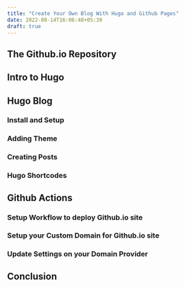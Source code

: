 ```yaml
---
title: "Create Your Own Blog With Hugo and Github Pages"
date: 2022-08-14T16:06:48+05:30
draft: true
---
```


## The Github.io Repository

## Intro to Hugo

## Hugo Blog

### Install and Setup

### Adding Theme

### Creating Posts

### Hugo Shortcodes

## Github Actions

### Setup Workflow to deploy Github.io site

### Setup your Custom Domain for Github.io site

### Update Settings on your Domain Provider

## Conclusion
